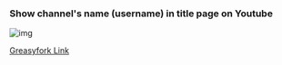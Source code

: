 ### Show channel's name (username) in title page on Youtube 

![img](https://greasyfork.org/system/screenshots/screenshots/000/011/175/original/firefox_2018-05-25_04-56-41.png)

[Greasyfork Link](https://greasyfork.org/en/scripts/368421-youtube-show-channel-name-in-title)
